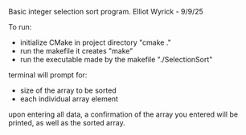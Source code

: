 Basic integer selection sort program.
Elliot Wyrick - 9/9/25

To run:

- initialize CMake in project directory         "cmake ."
- run the makefile it creates                   "make"
- run the executable made by the makefile       "./SelectionSort"

terminal will prompt for:
- size of the array to be sorted
- each individual array element

upon entering all data, a confirmation of the array you entered will be printed, as well as the sorted array.

